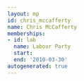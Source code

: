 ```yaml
---
layout: mp
id: chris_mccafferty
name: Chris McCafferty
memberships:
- id: lab
  name: Labour Party
  start: 
  end: '2010-03-30'
autogenerated: true
---
```

